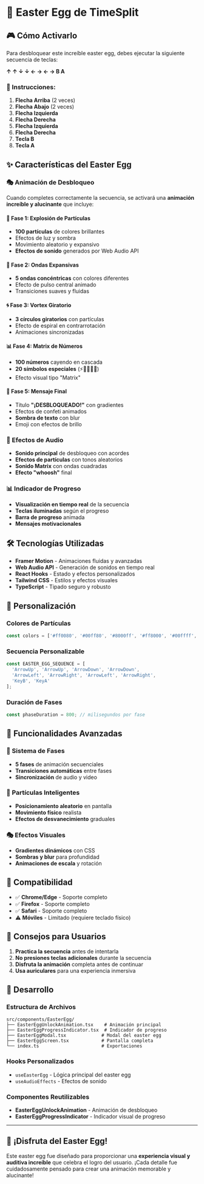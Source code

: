 # 🎉 Easter Egg de TimeSplit

## 🎮 Cómo Activarlo

Para desbloquear este increíble easter egg, debes ejecutar la siguiente secuencia de teclas:

**↑ ↑ ↓ ↓ ← → ← → B A**

### 📱 Instrucciones:
1. **Flecha Arriba** (2 veces)
2. **Flecha Abajo** (2 veces)
3. **Flecha Izquierda**
4. **Flecha Derecha**
5. **Flecha Izquierda**
6. **Flecha Derecha**
7. **Tecla B**
8. **Tecla A**

## ✨ Características del Easter Egg

### 🎭 Animación de Desbloqueo
Cuando completes correctamente la secuencia, se activará una **animación increíble y alucinante** que incluye:

#### 🌟 Fase 1: Explosión de Partículas
- **100 partículas** de colores brillantes
- Efectos de luz y sombra
- Movimiento aleatorio y expansivo
- **Efectos de sonido** generados por Web Audio API

#### 🌊 Fase 2: Ondas Expansivas
- **5 ondas concéntricas** con colores diferentes
- Efecto de pulso central animado
- Transiciones suaves y fluidas

#### 🌀 Fase 3: Vortex Giratorio
- **3 círculos giratorios** con partículas
- Efecto de espiral en contrarrotación
- Animaciones sincronizadas

#### 📊 Fase 4: Matrix de Números
- **100 números** cayendo en cascada
- **20 símbolos especiales** (⚡💎🌟🔥💫)
- Efecto visual tipo "Matrix"

#### 🎊 Fase 5: Mensaje Final
- Título **"¡DESBLOQUEADO!"** con gradientes
- Efectos de confeti animados
- **Sombra de texto** con blur
- Emoji con efectos de brillo

### 🎵 Efectos de Audio
- **Sonido principal** de desbloqueo con acordes
- **Efectos de partículas** con tonos aleatorios
- **Sonido Matrix** con ondas cuadradas
- **Efecto "whoosh"** final

### 📊 Indicador de Progreso
- **Visualización en tiempo real** de la secuencia
- **Teclas iluminadas** según el progreso
- **Barra de progreso** animada
- **Mensajes motivacionales**

## 🛠️ Tecnologías Utilizadas

- **Framer Motion** - Animaciones fluidas y avanzadas
- **Web Audio API** - Generación de sonidos en tiempo real
- **React Hooks** - Estado y efectos personalizados
- **Tailwind CSS** - Estilos y efectos visuales
- **TypeScript** - Tipado seguro y robusto

## 🎨 Personalización

### Colores de Partículas
```typescript
const colors = ['#ff0080', '#00ff80', '#8000ff', '#ff8000', '#00ffff', '#ff00ff'];
```

### Secuencia Personalizable
```typescript
const EASTER_EGG_SEQUENCE = [
  'ArrowUp', 'ArrowUp', 'ArrowDown', 'ArrowDown', 
  'ArrowLeft', 'ArrowRight', 'ArrowLeft', 'ArrowRight', 
  'KeyB', 'KeyA'
];
```

### Duración de Fases
```typescript
const phaseDuration = 800; // milisegundos por fase
```

## 🚀 Funcionalidades Avanzadas

### 🔄 Sistema de Fases
- **5 fases** de animación secuenciales
- **Transiciones automáticas** entre fases
- **Sincronización** de audio y video

### 🎯 Partículas Inteligentes
- **Posicionamiento aleatorio** en pantalla
- **Movimiento físico** realista
- **Efectos de desvanecimiento** graduales

### 🎭 Efectos Visuales
- **Gradientes dinámicos** con CSS
- **Sombras y blur** para profundidad
- **Animaciones de escala** y rotación

## 📱 Compatibilidad

- ✅ **Chrome/Edge** - Soporte completo
- ✅ **Firefox** - Soporte completo
- ✅ **Safari** - Soporte completo
- ⚠️ **Móviles** - Limitado (requiere teclado físico)

## 🎯 Consejos para Usuarios

1. **Practica la secuencia** antes de intentarla
2. **No presiones teclas adicionales** durante la secuencia
3. **Disfruta la animación** completa antes de continuar
4. **Usa auriculares** para una experiencia inmersiva

## 🔧 Desarrollo

### Estructura de Archivos
```
src/components/EasterEgg/
├── EasterEggUnlockAnimation.tsx    # Animación principal
├── EasterEggProgressIndicator.tsx  # Indicador de progreso
├── EasterEggModal.tsx             # Modal del easter egg
├── EasterEggScreen.tsx            # Pantalla completa
└── index.ts                       # Exportaciones
```

### Hooks Personalizados
- `useEasterEgg` - Lógica principal del easter egg
- `useAudioEffects` - Efectos de sonido

### Componentes Reutilizables
- **EasterEggUnlockAnimation** - Animación de desbloqueo
- **EasterEggProgressIndicator** - Indicador visual de progreso

---

## 🎊 ¡Disfruta del Easter Egg!

Este easter egg fue diseñado para proporcionar una **experiencia visual y auditiva increíble** que celebra el logro del usuario. ¡Cada detalle fue cuidadosamente pensado para crear una animación memorable y alucinante!
